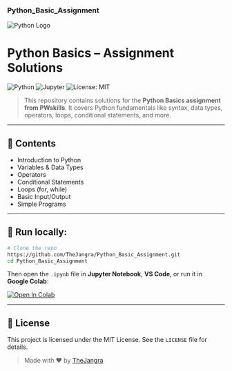 ### Python_Basic_Assignment

![Python Logo](https://www.python.org/static/community_logos/python-logo.png)

# Python Basics – Assignment Solutions

![Python](https://img.shields.io/badge/Python-3.10-blue?logo=python)
![Jupyter](https://img.shields.io/badge/Jupyter-Notebook-orange?logo=jupyter)
![License: MIT](https://img.shields.io/badge/License-MIT-green.svg)

> This repository contains solutions for the **Python Basics assignment from PWskills**. It covers Python fundamentals like syntax, data types, operators, loops, conditional statements, and more.

---

## 📁 Contents
- Introduction to Python
- Variables & Data Types
- Operators
- Conditional Statements
- Loops (for, while)
- Basic Input/Output
- Simple Programs

---

## 🚀 Run locally:

```bash
# Clone the repo
https://github.com/TheJangra/Python_Basic_Assignment.git
cd Python_Basic_Assignment
```

Then open the `.ipynb` file in **Jupyter Notebook**, **VS Code**, or run it in **Google Colab**:

[![Open In Colab](https://colab.research.google.com/assets/colab-badge.svg)](https://colab.research.google.com/github/TheJangra/Python_Basic_Assignment/blob/main/your_notebook.ipynb)

---

## 📜 License
This project is licensed under the MIT License. See the `LICENSE` file for details.

> Made with ❤️ by [TheJangra](https://github.com/TheJangra)

